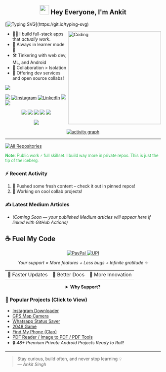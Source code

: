 <h2 align="center"><img src="https://emojis.slackmojis.com/emojis/images/1531849430/4246/blob-sunglasses.gif?1531849430" width="30"/> Hey Everyone, I'm Ankit</h2>

<p align="center">

[![Typing SVG](https://readme-typing-svg.demolab.com?font=Roboto,sans-serif&size=40&pause=1000&color=40c463&center=true&vCenter=true&random=false&width=1200&lines=%F0%9F%92%BB+%22Crafting+Code%2C+Building+Dreams%22;+%F0%9F%92%BB+Welcome+to+My+GitHub+Universe!)](https://git.io/typing-svg)

</p>

<img align="right" alt="Coding" width="300" src="https://github.com/AnkitSingh1827/AnkitSingh1827/assets/118904953/f01daec3-1d1c-4f83-89e5-7454d9a573ad">

- 👨‍💻 I build full-stack apps that *actually work*.
- 📖 Always in learner mode 🚀
- 🛠️ Tinkering with web dev, ML, and Android
- 👥 Collaboration > Isolation
- 🔧 Offering dev services and open source collabs!

<div align="start">

  ![](https://komarev.com/ghpvc/?username=AnkitSingh1827&style=flat&color=brightgreen)

</div>

<div align="start">

<a href="mailto:yourmail@example.com"><img src="https://img.shields.io/badge/Gmail-EA4335.svg?logo=Gmail&logoColor=white"></a>
[![Instagram](https://img.shields.io/badge/Instagram-%23E4405F.svg?logo=Instagram&logoColor=white)](https://instagram.com/yourhandle)
[![LinkedIn](https://img.shields.io/badge/LinkedIn-%230077B5.svg?logo=linkedin&logoColor=white)](https://www.linkedin.com/in/yourlinkedin/)
<a href="https://t.me/yourtelegram" target="_blank"><img src="https://img.shields.io/badge/Telegram-26A5E4.svg?logo=Telegram&logoColor=white"></a>
<a href="https://wa.me/91XXXXXXXXXX/" target="_blank"><img src="https://img.shields.io/badge/WhatsApp-25D366.svg?logo=WhatsApp&logoColor=white"></a>

</div>

<div align="center">

![](http://github-profile-summary-cards.vercel.app/api/cards/profile-details?username=AnkitSingh1827&theme=github_dark)
![](http://github-profile-summary-cards.vercel.app/api/cards/stats?username=AnkitSingh1827&theme=github_dark)
![](http://github-profile-summary-cards.vercel.app/api/cards/productive-time?username=AnkitSingh1827&theme=github_dark&utcOffset=8)
![](http://github-profile-summary-cards.vercel.app/api/cards/repos-per-language?username=AnkitSingh1827&theme=github_dark)
![](http://github-profile-summary-cards.vercel.app/api/cards/most-commit-language?username=AnkitSingh1827&theme=github_dark)

<p align="center">
  <img src="https://github-profile-trophy.vercel.app/?username=AnkitSingh1827&theme=onedark&column=-1&title=Repositories,Stars,Commits,Followers,PullRequest,MultipleLang&margin-w=10" />
</p>

[![activity graph](https://github-readme-activity-graph.vercel.app/graph?username=AnkitSingh1827&bg_color=0d1117&color=ffffff&line=40c463&point=fff7e0&area=true&hide_border=true)](https://github.com/AnkitSingh1827/github-readme-activity-graph)

</div>

---

<p align="left">
<a href="https://github.com/AnkitSingh1827?tab=repositories&sort=stargazers"><img alt="All Repositories" title="All Repositories" src="https://custom-icon-badges.demolab.com/badge/-Click%20Here%20For%20All%20My%20Repos-1F222E?style=for-the-badge&logoColor=white&logo=repo"/></a>

<span style="color:#40c463; font-family: Roboto, sans-serif;"><b>Note:</b> Public work ≠ full skillset. I build way more in private repos. This is just the tip of the iceberg.</span>  
</p>

### ⚡ Recent Activity

<!--START_SECTION:activity-->
<!-- Replace with your actual activity tracking or use GitHub Actions -->
1. 🚀 Pushed some fresh content – check it out in pinned repos!
2. 💬 Working on cool collab projects!
<!--END_SECTION:activity-->

### ✍️ Latest Medium Articles
<!-- ARTICLES:START -->
- *(Coming Soon — your published Medium articles will appear here if linked with GitHub Actions)*
<!-- ARTICLES:END -->

## ☕ Fuel My Code

<div align="center">
  <a href="https://www.paypal.com/paypalme/yourpaypal">
    <img src="https://img.shields.io/badge/Support_My_Work-00457C?style=for-the-badge&logo=paypal&logoColor=white" alt="PayPal"/>
  </a>
   <a href="https://github.com/AnkitSingh1827/AnkitSingh1827/blob/main/donate/upi_scan.jpg?raw=true">
    <img src="https://img.shields.io/badge/Support_via_UPI-4CAF50?style=for-the-badge&logo=google-pay&logoColor=white" alt="UPI"/>
  </a>
  <p><i>Your support = More features + Less bugs + Infinite gratitude ✨</i></p>

  <table>
    <tr>
      <td>🚀 Faster Updates</td>
      <td>📘 Better Docs</td>
      <td>🧠 More Innovation</td>
    </tr>
  </table>

  <details>
    <summary><b>Why Support?</b></summary>
    <p>Every little contribution keeps the open-source gears turning. You get better code, I get more caffeine. Everyone wins 🏆</p>
  </details>
</div>

### 📲 Popular Projects (Click to View)

- [Instagram Downloader](https://github.com/AnkitSingh1827/InstagramDownloader)
- [GPS Map Camera](https://github.com/AnkitSingh1827/Gps-Map-Camera-Location-on-Photo)
- [Whatsapp Status Saver](https://github.com/AnkitSingh1827/Whatsapp-Status-Saver)
- [2048 Game](https://github.com/AnkitSingh1827/2048-Charm-Number-Puzzle-Game)
- [Find My Phone (Clap)](https://github.com/AnkitSingh1827/Find-My-Phone-By-Clapping)
- [PDF Reader / Image to PDF / PDF Tools](#)
- 🔒 *48+ Premium Private Android Projects Ready to Roll!*

---

> Stay curious, build often, and never stop learning 💡  
> — *Ankit Singh*


